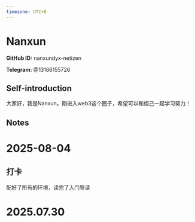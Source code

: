 ```yaml
---
timezone: UTC+8
---
```


# Nanxun

**GitHub ID:** nanxundyx-netizen

**Telegram:** @13166155726

## Self-introduction

大家好，我是Nanxun，刚进入web3这个圈子，希望可以和妲己一起学习努力！

## Notes

<!-- Content_START -->
# 2025-08-04

## 打卡

配好了所有的环境，读完了入门导读


# 2025.07.30


<!-- Content_END -->
